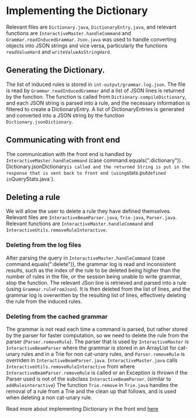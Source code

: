 # Implementing the Dictionary
Relevant files are `Dictionary.java`, `DictionaryEntry.java`, and relevant functions are `InteractiveMaster.handleCommand` and `Grammar.readInducedGrammar`.
`Json.java` was used to handle converting objects into JSON strings and vice versa, particularly the functions `readValueHard` and `writeValueAsStringHard`.

## Generating the Dictionary. 
The list of induced rules is stored in `int-output/grammar.log.json`. The file is read by `Grammar.readInducedGrammar` and a list of JSON lines is returned by the function. 
The function is called from `Dictionary.compileDictionary`, and each JSON string is parsed into a rule, and the necessary information is filtered to create a DictionaryEntry. 
A list of DictionaryEntries is generated and converted into a JSON string by the function `Dictionary.jsonDictionary`.

## Communicating with front end
The communication with the front end is handled by `InteractiveMaster.handleCommand` (case command.equals(":dictionary"))`. 
`Dictionary.jsonDictionary` is called and the returned String is put in the response that is sent back to front end (using `stats.put` defined in `QueryStats.java`). 

## Deleting a rule
We will allow the user to delete a rule they have defined themselves. 
Relevant files are `InteractiveBeamParser.java`, `Trie.java`, `Parser.java`. Relevant functions are `InteractiveMaster.handleCommand` and `InteractiveUtils.removeRuleInteractive`.

### Deleting from the log files
After parsing the query in `InteractiveMaster.handleCommand` (case command.equals(":delete")), the grammar log is read and inconsistent results, such as the index of the rule to be deleted being higher than the number of rules in the file, or the session being unable to write grammar, stop the function.
The relevant JSon line is retrieved and parsed into a rule (using `Grammar.ruleFromJson`).
It is then deleted from the list of lines, and the grammar log is overwritten by the resulting list of lines, effectively deleting the rule from the induced rules.

### Deleting from the cached grammar
The grammar is not read each time a command is parsed, but rather stored by the parser for faster computation, so we need to delete the rule from the parser (`Parser.removeRule`).
The parser that is used by `InteractiveMaster` is `InteractiveBeamParser` where the grammar is stored in an ArrayList for cat-unary rules and in a Trie for non cat-unary rules, and `Parser.removeRule` is overriden in `InteractiveBeamParser.java`.
`InteractiveMaster.java` calls `InteractiveUtils.removeRuleInteractive` from where `InteractiveBeamParser.removeRule` is called or an Exception is thrown if the Parser used is not of the subclass `InteractiveBeamParser`. (similar to `addRuleinteractive`)
The function `Trie.remove` in `Trie.java` handles the removal of a rule from a Trie and the clean up that follows, and is used when deleting a non cat-unary rule.

Read more about implementing Dictionary in the front end [here](https://github.com/akshalaniche/flipper/blob/master/documentation/explanations/DictionaryFrontEnd.md) 
